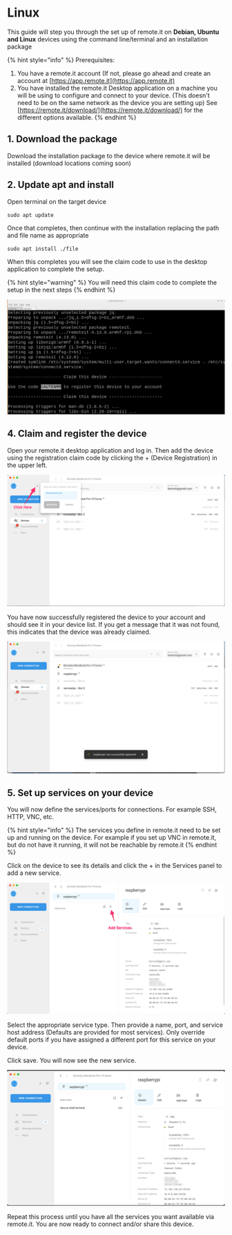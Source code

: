 # Linux

This guide will step you through the set up of remote.it on **Debian, Ubuntu and Linux** devices using the command line/terminal and an installation package

{% hint style="info" %}
Prerequisites: 

1. You have a remote.it account \(If not, please go ahead and create an account at [https://app.remote.it](https://app.remote.it)
2. You have installed the remote.it Desktop application on a machine you will be using to configure and connect to your device. \(This doesn't need to be on the same network as the device you are setting up\) See [https://remote.it/download/](https://remote.it/download/) for the different options available.
{% endhint %}



## 1. Download the package

Download the installation package to the device where remote.it will be installed \(download locations coming soon\)

## 2. Update apt and install

Open terminal on the target device

```text
sudo apt update
```

Once that completes, then continue with the installation replacing the path and file name as appropriate

```text
sudo apt install ./file
```

When this completes you will see the claim code to use in the desktop application to complete the setup.

{% hint style="warning" %}
You will need this claim code to complete the setup in the next steps
{% endhint %}

![](../.gitbook/assets/2021-07-14-124424_3840x2160_scrot.png)

## 4. Claim and register the device

Open your remote.it desktop application and log in. Then add the device using the registration claim code by clicking the + \(Device Registration\) in the upper left.

![](../.gitbook/assets/remoteitandslackbenoitkinokoremoteitandraspberrypiquickstartremoteitpisdcardimageremoteit-2-2png.png)

You have now successfully registered the device to your account and should see it in your device list. If you get a message that it was not found, this indicates that the device was already claimed.

![](../.gitbook/assets/successfully_registered.png)

## 5. Set up services on your device

You will now define the services/ports for connections. For example SSH, HTTP, VNC, etc.

{% hint style="info" %}
The services you define in remote.it need to be set up and running on the device. For example if you set up VNC in remote.it, but do not have it running, it will not be reachable by remote.it
{% endhint %}

Click on the device to see its details and click the + in the Services panel to add a new service.  


![](../.gitbook/assets/remote_it-2.png)

Select the appropriate service type. Then provide a name, port, and service host address \(Defaults are provided for most services\). Only override default ports if you have assigned a different port for this service on your device.  

Click save. You will now see the new service. 

![](../.gitbook/assets/remote_it_and_downloads.png)

Repeat this process until you have all the services you want available via remote.it. You are now ready to connect and/or share this device.


